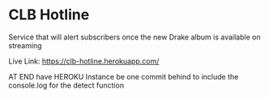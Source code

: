 # CLB Hotline
Service that will alert subscribers once the new Drake album is available on streaming 

Live Link: https://clb-hotline.herokuapp.com/

AT END have HEROKU Instance be one commit behind to include the console.log for the detect function